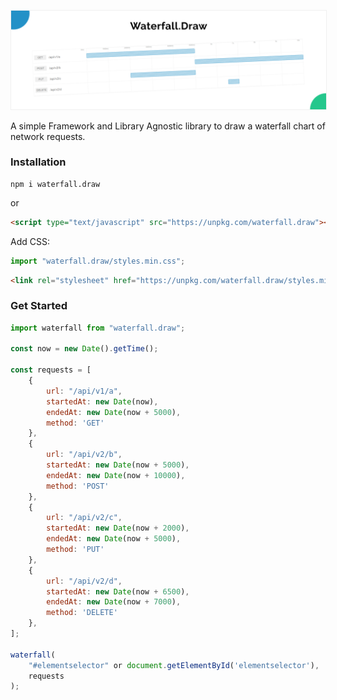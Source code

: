 <p align="center">
  <img src="./Screenshot.png" title="Waterfall.Draw" style="border: 1px solid #efefef">
</p>

A simple Framework and Library Agnostic library to draw a waterfall chart of network requests.

### Installation

```
npm i waterfall.draw
```

or

```html
<script type="text/javascript" src="https://unpkg.com/waterfall.draw"></script>
```

Add CSS:

```javascript
import "waterfall.draw/styles.min.css";
```

```html
<link rel="stylesheet" href="https://unpkg.com/waterfall.draw/styles.min.css"></link>
```

### Get Started

```javascript
import waterfall from "waterfall.draw";

const now = new Date().getTime();

const requests = [
	{
		url: "/api/v1/a",
		startedAt: new Date(now),
		endedAt: new Date(now + 5000),
        method: 'GET'
	},
	{
		url: "/api/v2/b",
		startedAt: new Date(now + 5000),
		endedAt: new Date(now + 10000),
        method: 'POST'
	},
	{
		url: "/api/v2/c",
		startedAt: new Date(now + 2000),
		endedAt: new Date(now + 5000),
        method: 'PUT'
	},
	{
		url: "/api/v2/d",
		startedAt: new Date(now + 6500),
		endedAt: new Date(now + 7000),
        method: 'DELETE'
	},
];

waterfall(
    "#elementselector" or document.getElementById('elementselector'),
    requests
);
```
